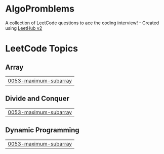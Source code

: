 # AlgoPromblems
A collection of LeetCode questions to ace the coding interview! - Created using [LeetHub v2](https://github.com/arunbhardwaj/LeetHub-2.0)

<!---LeetCode Topics Start-->
# LeetCode Topics
## Array
|  |
| ------- |
| [0053-maximum-subarray](https://github.com/Sunnykrp/AlgoPromblems/tree/master/0053-maximum-subarray) |
## Divide and Conquer
|  |
| ------- |
| [0053-maximum-subarray](https://github.com/Sunnykrp/AlgoPromblems/tree/master/0053-maximum-subarray) |
## Dynamic Programming
|  |
| ------- |
| [0053-maximum-subarray](https://github.com/Sunnykrp/AlgoPromblems/tree/master/0053-maximum-subarray) |
<!---LeetCode Topics End-->